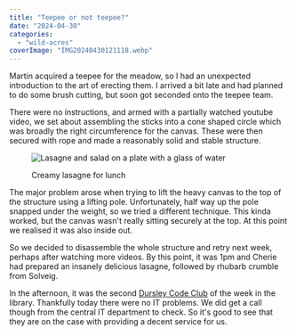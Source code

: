 ```yaml
---
title: "Teepee or not teepee?"
date: "2024-04-30"
categories: 
  - "wild-acres"
coverImage: "IMG20240430121118.webp"
---
```


Martin acquired a teepee for the meadow, so I had an unexpected introduction to the art of erecting them. I arrived a bit late and had planned to do some brush cutting, but soon got seconded onto the teepee team.

There were no instructions, and armed with a partially watched youtube video, we set about assembling the sticks into a cone shaped circle which was broadly the right circumference for the canvas. These were then secured with rope and made a reasonably solid and stable structure.

<figure>

![Lasagne and salad on a plate with a glass of water](images/IMG20240430130701-1024x576.webp)

<figcaption>

Creamy lasagne for lunch

</figcaption>

</figure>

The major problem arose when trying to lift the heavy canvas to the top of the structure using a lifting pole. Unfortunately, half way up the pole snapped under the weight, so we tried a different technique. This kinda worked, but the canvas wasn't really sitting securely at the top. At this point we realised it was also inside out.

So we decided to disassemble the whole structure and retry next week, perhaps after watching more videos. By this point, it was 1pm and Cherie had prepared an insanely delicious lasagne, followed by rhubarb crumble from Solveig.

In the afternoon, it was the second [Dursley Code Club](https://www.facebook.com/dursleycodeclub) of the week in the library. Thankfully today there were no IT problems. We did get a call though from the central IT department to check. So it's good to see that they are on the case with providing a decent service for us.
